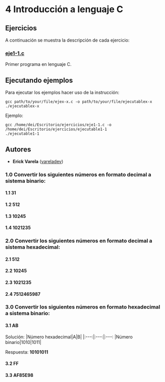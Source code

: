 # 4 Introducción a lenguaje C

## Ejercicios

A continuación se muestra la descripción de cada ejercicio:

### [eje1-1.c](eje4-1.c)

Primer programa en lenguaje C.

## Ejecutando ejemplos

Para ejecutar los ejemplos hacer uso de la instrucción:

```
gcc path/to/your/file/ejex-x.c -o path/to/your/file/ejecutablex-x
./ejecutablex-x
```

Ejemplo:

```
gcc /home/dei/Escritorio/ejercicios/eje1-1.c -o /home/dei/Escritorio/ejercicios/ejecutable1-1
./ejecutable1-1
```

## Autores

* **Erick Varela** ([vareladev](https://github.com/vareladev/))


###  1.0 Convertir los siguientes números en formato decimal a sistema binario:
#### 1.1 31
#### 1.2 512
#### 1.3 10245
#### 1.4 1021235

### 2.0 Convertir los siguientes números en formato decimal a sistema hexadecimal:
#### 2.1 512
#### 2.2 10245
#### 2.3 1021235
#### 2.4 7512465987

### 3.0 Convertir los siguientes números en formato hexadecimal a sistema binario:
#### 3.1 AB

Solución:
|Número hexadecimal|A|B|
|:---:|:---:|:---:
|Número binario|1010|1011|

Respuesta: **10101011**

#### 3.2 FF
#### 3.3 AF85E98

